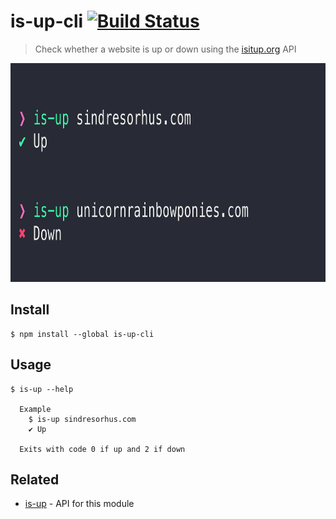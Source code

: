 # is-up-cli [![Build Status](https://travis-ci.org/sindresorhus/is-up-cli.svg?branch=master)](https://travis-ci.org/sindresorhus/is-up-cli)

> Check whether a website is up or down using the [isitup.org](https://isitup.org) API

<img src="screenshot.png" width="833" height="350">

## Install

```
$ npm install --global is-up-cli
```

## Usage

```
$ is-up --help

  Example
    $ is-up sindresorhus.com
    ✔ Up

  Exits with code 0 if up and 2 if down
```

## Related

- [is-up](https://github.com/sindresorhus/is-up) - API for this module
